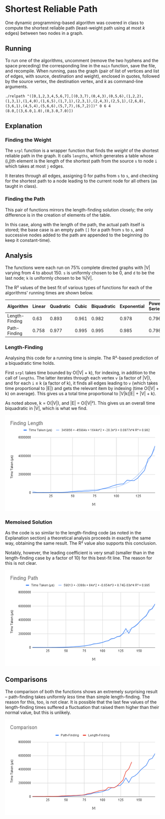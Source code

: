 # Shortest Reliable Path
One dynamic programming-based algorithm was covered in class to compute the shortest reliable path (least-weight path using at most *k* edges) between two nodes in a graph.

## Running
To run one of the algorithms, uncomment (remove the two hyphens and the space preceding) the corresponding line in the `main` function, save the file, and recompile. When running, pass the graph (pair of list of vertices and list of edges, with source, destination and weight), enclosed in quotes, followed by the source vertex, the destination vertex, and *k* as command-line arguments.
```
./relpath "([0,1,2,3,4,5,6,7],[(0,3,7),(0,4,3),(0,5,6),(1,2,2),(1,3,1),(1,4,0),(1,6,5),(1,7,1),(2,3,1),(2,4,3),(2,5,1),(2,6,8),(3,6,1),(4,5,4),(5,6,6),(5,7,7),(6,7,2)])" 0 6 4
(8.0,[(3,6.0,1.0),(0,3.0,7.0)])
```

## Explanation
### Finding the Weight
The `srpl` function is a wrapper function that finds the *weight* of the shortest reliable path in the graph. It calls `lengths`, which generates a table whose (i,j)th element is the length of the shortest path from the source `s` to node `i` which takes at most `j` edges.  

It iterates through all edges, assigning 0 for paths from `s` to `s`, and checking for the shortest path to a node leading to the current node for all others (as taught in class).

### Finding the Path
This pair of functions mirrors the length-finding solution closely; the only difference is in the creation of elements of the table.  

In this case, along with the length of the path, the actual path itself is stored; the base case is an empty path `[]` for a path from `s` to `s`, and successive nodes added to the path are appended to the beginning (to keep it constant-time).

## Analysis
The functions were each run on 75% complete directed graphs with |V| varying from 4 to about 150. `s` is uniformly chosen to be 0, and `d` to be the last node; `k` is uniformly chosen to be ¾|V|.  

The R² values of the best fit of various types of functions for each of the algorithms' running times are shown below.  

Algorithm      | Linear | Quadratic | Cubic | Biquadratic | Exponential | Power Series | Logarithmic  
-------------- | ------ | --------- | ----- | ----------- | ----------- | ------------ | -----------  
Length-Finding | 0.63   | 0.893     | 0.961 | 0.982       | 0.978       | 0.796        | 0.344  
Path-Finding   | 0.758  | 0.977     | 0.995 | 0.995       | 0.985       | 0.798        | 0.427  

### Length-Finding
Analysing this code for a running time is simple. The R²-based prediction of a biquadratic time holds.  

First `srpl` takes time bounded by O(|V| + k), for indexing, in addition to the call of `lengths`. The latter iterates through each vertex `v` (a factor of |V|), and for each `i` ≤ k (a factor of k), it finds all edges leading to `v` (which takes time proportional to |E|) and gets the relevant item by indexing (time O(|V| + k) on average). This gives us a total time proportional to |V|k(|E| + |V| + k).  

As noted above, k = O(|V|), and |E| = O(|V|²). This gives us an overall time biquadratic in |V|, which is what we find.  

![Running Time of Length-Finding](Length.png)  


### Memoised Solution
As the code is so similar to the length-finding code (as noted in the Explanation section) a theoretical analysis proceeds in exactly the same way, obtaining the same result. The R² value also supports this conclusion.  

Notably, however, the leading coefficient is very small (smaller than in the length-finding case by a factor of 10) for this best-fit line. The reason for this is not clear.  

![Running Time of Path-Finding](Path.png)  


## Comparisons
The comparison of both the functions shows an extremely surprising result – path-finding takes uniformly *less* time than simple length-finding. The reason for this, too, is not clear. It is possible that the last few values of the length-finding times suffered a fluctuation that raised them higher than their normal value, but this is unlikely.  

![Comparison](Comp.png)  


